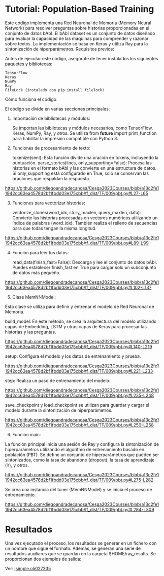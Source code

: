# Tutorial: Population-Based Training


Este código implementa una Red Neuronal de Memoria (Memory Neural Network) para resolver preguntas sobre historias proporcionadas en el conjunto de datos bAbI. El bAbI dataset es un conjunto de datos diseñado para evaluar la capacidad de las máquinas para comprender y razonar sobre textos. La implementación se basa en Keras y utiliza Ray para la sintonización de hiperparámetros.
Requisitos previos:

Antes de ejecutar este código, asegúrate de tener instalados los siguientes paquetes y bibliotecas:

    TensorFlow
    Keras
    NumPy
    Ray
    FileLock (instalado con pip install filelock)

Cómo funciona el código:

El código se divide en varias secciones principales:
1. Importación de bibliotecas y módulos:

    Se importan las bibliotecas y módulos necesarios, como TensorFlow, Keras, NumPy, Ray, y otros.
    Se utiliza from __future__ import print_function para habilitar la impresión compatible con Python 3.

2. Funciones de procesamiento de texto:

    tokenize(sent): Esta función divide una oración en tokens, incluyendo la puntuación.
    parse_stories(lines, only_supporting=False): Procesa las historias en el formato bAbI y las convierte en una estructura de datos. Si only_supporting está configurado en True, solo se conservan las oraciones que respaldan la respuesta.

https://github.com/diegoandradecanosa/Cesga2023Courses/blob/a13c2fe11942cc63ea4578d2bf1fbdd03e175cbb/tf_dist/TF/009/pbt.py#L27-L65

3. Funciones para vectorizar historias:

    vectorize_stories(word_idx, story_maxlen, query_maxlen, data): Convierte las historias procesadas en vectores numéricos utilizando un índice de palabras (word_idx). También realiza el relleno de secuencias para que todas tengan la misma longitud.

https://github.com/diegoandradecanosa/Cesga2023Courses/blob/a13c2fe11942cc63ea4578d2bf1fbdd03e175cbb/tf_dist/TF/009/pbt.py#L89-L99

4. Función para leer los datos:

    read_data(finish_fast=False): Descarga y lee el conjunto de datos bAbI. Puedes establecer finish_fast en True para cargar solo un subconjunto de datos más pequeño.

https://github.com/diegoandradecanosa/Cesga2023Courses/blob/a13c2fe11942cc63ea4578d2bf1fbdd03e175cbb/tf_dist/TF/009/pbt.py#L102-L137

5. Clase MemNNModel:

Esta clase se utiliza para definir y entrenar el modelo de Red Neuronal de Memoria.

build_model: En este método, se crea la arquitectura del modelo utilizando capas de Embedding, LSTM y otras capas de Keras para procesar las historias y las preguntas.

https://github.com/diegoandradecanosa/Cesga2023Courses/blob/a13c2fe11942cc63ea4578d2bf1fbdd03e175cbb/tf_dist/TF/009/pbt.py#L140-L219

setup: Configura el modelo y los datos de entrenamiento y prueba.

https://github.com/diegoandradecanosa/Cesga2023Courses/blob/a13c2fe11942cc63ea4578d2bf1fbdd03e175cbb/tf_dist/TF/009/pbt.py#L221-L233

step: Realiza un paso de entrenamiento del modelo.

https://github.com/diegoandradecanosa/Cesga2023Courses/blob/a13c2fe11942cc63ea4578d2bf1fbdd03e175cbb/tf_dist/TF/009/pbt.py#L235-L248

save_checkpoint y load_checkpoint se utilizan para guardar y cargar el modelo durante la sintonización de hiperparámetros.

https://github.com/diegoandradecanosa/Cesga2023Courses/blob/a13c2fe11942cc63ea4578d2bf1fbdd03e175cbb/tf_dist/TF/009/pbt.py#L250-L258

6. Función main:

La función principal inicia una sesión de Ray y configura la sintonización de hiperparámetros utilizando el algoritmo de entrenamiento basado en población (PBT). Se define un conjunto de hiperparámetros que pueden ser sintonizados, como la tasa de abandono (dropout), la tasa de aprendizaje (lr), y otros.

https://github.com/diegoandradecanosa/Cesga2023Courses/blob/a13c2fe11942cc63ea4578d2bf1fbdd03e175cbb/tf_dist/TF/009/pbt.py#L275-L282

Se crea una instancia del tuner (MemNNModel) y se inicia el proceso de entrenamiento.

https://github.com/diegoandradecanosa/Cesga2023Courses/blob/a13c2fe11942cc63ea4578d2bf1fbdd03e175cbb/tf_dist/TF/009/pbt.py#L284-L309

# Resultados

Una vez ejecutado el proceso, los resultados se generar en un fichero con un nombre que sigue el formato. Además, se generan una serie de resultados auxiliares que se guardan en la carpeta $HOME/ray_results. Se proporcionan dos ejemplos de salida:

Ver: [jsimple.o5027335](https://github.com/diegoandradecanosa/Cesga2023Courses/blob/main/tf_dist/TF/009/jsimple.o5027335)